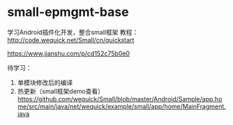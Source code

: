 # small-epmgmt-base
学习Android插件化开发，整合small框架
教程：
http://code.wequick.net/Small/cn/quickstart

https://www.jianshu.com/p/cd152c75b0e0

待学习：
1. 单模块修改后的编译
2. 热更新（small框架demo查看）
    https://github.com/wequick/Small/blob/master/Android/Sample/app.home/src/main/java/net/wequick/example/small/app/home/MainFragment.java
